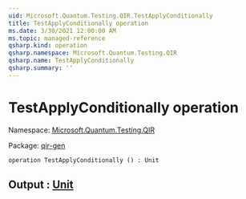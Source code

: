```yaml
---
uid: Microsoft.Quantum.Testing.QIR.TestApplyConditionally
title: TestApplyConditionally operation
ms.date: 3/30/2021 12:00:00 AM
ms.topic: managed-reference
qsharp.kind: operation
qsharp.namespace: Microsoft.Quantum.Testing.QIR
qsharp.name: TestApplyConditionally
qsharp.summary: ''
---
```


# TestApplyConditionally operation

Namespace: [Microsoft.Quantum.Testing.QIR](xref:Microsoft.Quantum.Testing.QIR)

Package: [qir-gen](https://nuget.org/packages/qir-gen)




```qsharp
operation TestApplyConditionally () : Unit
```


## Output : [Unit](xref:microsoft.quantum.lang-ref.unit)


